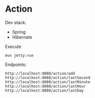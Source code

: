 # Action
Dev stack:
- Spring
- Hibernate

Execute
```
mvn jetty:run
```
Endpoints:
```
http://localhost:8088/action/add
http://localhost:8088/action/lastSecond
http://localhost:8088/action/lastMinute
http://localhost:8088/action/lastHour
http://localhost:8088/action/lastDay
```